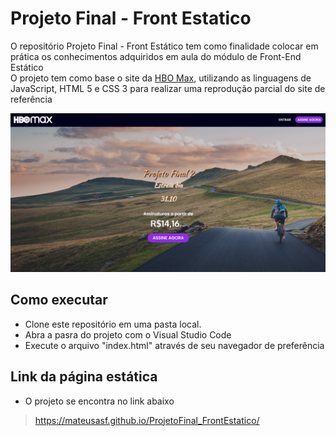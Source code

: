# Projeto Final - Front Estatico</br>

O repositório Projeto Final - Front Estático tem como finalidade colocar em prática os conhecimentos adquiridos em aula do módulo de Front-End Estático<br/>
O projeto tem como base o site da <a href="https://www.hbomax.com/br/pt">HBO Max</a>, utilizando as linguagens de JavaScript, HTML 5 e CSS 3 para realizar uma reprodução parcial do site de referência</br>

<p align="center">
  <img src="imagens/capaProjeto.png"/>
</p>

## Como executar
- Clone este repositório em uma pasta local.
- Abra a pasra do projeto com o Visual Studio Code
- Execute o arquivo "index.html" através de seu navegador de preferência

## Link da página estática
- O projeto se encontra no link abaixo</br>
>https://mateusasf.github.io/ProjetoFinal_FrontEstatico/
